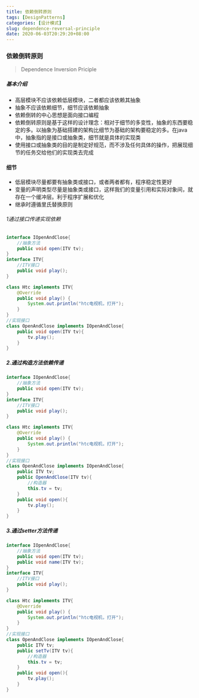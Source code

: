 ```yaml
---
title: 依赖倒转原则
tags: [DesignPatterns]
categories: [设计模式]
slug: dependence-reversal-principle
date: 2020-06-03T20:29:20+08:00
---
```


### 依赖倒转原则

>  Dependence Inversion Priciple
>
>  <!--more-->

##### 基本介绍

- 高层模块不应该依赖低层模块，二者都应该依赖其抽象
- 抽象不应该依赖细节，细节应该依赖抽象
- 依赖倒转的中心思想是面向接口编程
- 依赖倒转原则是基于这样的设计理念：相对于细节的多变性，抽象的东西要稳定的多。以抽象为基础搭建的架构比细节为基础的架构要稳定的多。在java中，抽象指的是接口或抽象类，细节就是具体的实现类
- 使用接口或抽象类的目的是制定好规范，而不涉及任何具体的操作，把展现细节的任务交给他们的实现类去完成

#### 细节
- 低层模块尽量都要有抽象类或接口，或者两者都有，程序稳定性更好
- 变量的声明类型尽量是抽象类或接口，这样我们的变量引用和实际对象间，就存在一个缓冲层。利于程序扩展和优化
- 继承时遵循里氏替换原则

###### 1通过接口传递实现依赖
```java
interface IOpenAndClose{
    //抽象方法
    public void open(ITV tv);
}
interface ITV{
    //ITV接口
    public void play();
}

class Htc implements ITV{
    @Override
    public void play() {
        System.out.println("htc电视机，打开");
    }
}
//实现接口
class OpenAndClose implements IOpenAndClose{
    public void open(ITV tv){
        tv.play();
    }
}
```
##### 2.通过构造方法依赖传递

```java
interface IOpenAndClose{
    //抽象方法
    public void open(ITV tv);
}
interface ITV{
    //ITV接口
    public void play();
}

class Htc implements ITV{
    @Override
    public void play() {
        System.out.println("htc电视机，打开");
    }
}
//实现接口
class OpenAndClose implements IOpenAndClose{
    public ITV tv;
    public OpenAndClose(ITV tv){
        //构造器
        this.tv = tv;
    }
    public void open(){
        tv.play();
    }
}
```

##### 3.通过setter方法传递

```java
interface IOpenAndClose{
    //抽象方法
    public void open(ITV tv);
    public void name(ITV tv);
}
interface ITV{
    //ITV接口
    public void play();
}

class Htc implements ITV{
    @Override
    public void play() {
        System.out.println("htc电视机，打开");
    }
}
//实现接口
class OpenAndClose implements IOpenAndClose{
    public ITV tv;
    public setTv(ITV tv){
        //构造器
        this.tv = tv;
    }
    public void open(){
        tv.play();
    }
}
```

